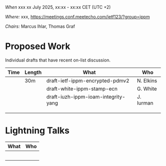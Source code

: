 *When*   xxx xx July 2025, xx:xx - xx:xx CET (UTC +2)

*Where:*  xxx, https://meetings.conf.meetecho.com/ietf123/?group=ippm

*Chairs:* Marcus Ihlar, Thomas Graf

# Proposed Work

Individual drafts that have recent on-list discussion.

| Time    | Length | What                                        | Who          |
|---------|--------|---------------------------------------------|--------------|
|         | 30m    | draft-ietf-ippm-encrypted-pdmv2             | N. Elkins    |
|         |        | draft-white-ippm-stamp-ecn               	 | G. White     |
|         |        | draft-iuzh-ippm-ioam-integrity-yang         | J. Iurman    |
|         |        |                                             |              |
|         |        |                                             |              |
|         |        |                                             |              |


# Lightning Talks

| What                                            | Who          |
|-------------------------------------------------|--------------|
|                                                 |              |
|                                                 |              |
|                                                 |              |
|                                                 |              |
|                                                 |              |
